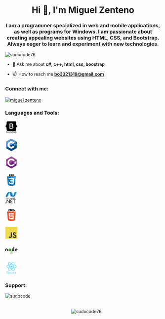 <h1 align="center">Hi 👋, I'm Miguel Zenteno</h1>
<h3 align="center">I am a programmer specialized in web and mobile applications, as well as programs for Windows. I am passionate about creating appealing websites using HTML, CSS, and Bootstrap. Always eager to learn and experiment with new technologies.</h3>

<p align="left"> <img src="https://komarev.com/ghpvc/?username=sudocode76&label=Profile%20views&color=0e75b6&style=flat" alt="sudocode76" /> </p>

- 💬 Ask me about **c#, c++, html, css, boostrap**

- 📫 How to reach me **bo3321319@gmail.com**

<h3 align="left">Connect with me:</h3>
<p align="left">
<a href="https://linkedin.com/in/miguel zenteno" target="blank"><img align="center" src="https://raw.githubusercontent.com/rahuldkjain/github-profile-readme-generator/master/src/images/icons/Social/linked-in-alt.svg" alt="miguel zenteno" height="30" width="40" /></a>
</p>

<h3 align="left">Languages and Tools:</h3>
<p align="left"> 


</a> <a href="https://getbootstrap.com" target="_blank" rel="noreferrer"> <img src="https://raw.githubusercontent.com/devicons/devicon/master/icons/bootstrap/bootstrap-plain-wordmark.svg" alt="bootstrap" width="40" height="40"/> </a> 

<a href="https://www.w3schools.com/cpp/" target="_blank" rel="noreferrer"> <img src="https://raw.githubusercontent.com/devicons/devicon/master/icons/cplusplus/cplusplus-original.svg" alt="cplusplus" width="40" height="40"/> </a> 

<a href="https://www.w3schools.com/cs/" target="_blank" rel="noreferrer"> <img src="https://raw.githubusercontent.com/devicons/devicon/master/icons/csharp/csharp-original.svg" alt="csharp" width="40" height="40"/> </a> 

<a href="https://www.w3schools.com/css/" target="_blank" rel="noreferrer"> <img src="https://raw.githubusercontent.com/devicons/devicon/master/icons/css3/css3-original-wordmark.svg" alt="css3" width="40" height="40"/> </a> 

<a href="https://dotnet.microsoft.com/" target="_blank" rel="noreferrer"> <img src="https://raw.githubusercontent.com/devicons/devicon/master/icons/dot-net/dot-net-original-wordmark.svg" alt="dotnet" width="40" height="40"/> </a> 



<a href="https://www.w3.org/html/" target="_blank" rel="noreferrer"> <img src="https://raw.githubusercontent.com/devicons/devicon/master/icons/html5/html5-original-wordmark.svg" alt="html5" width="40" height="40"/> </a> 


<a href="https://developer.mozilla.org/en-US/docs/Web/JavaScript" target="_blank" rel="noreferrer"> <img src="https://raw.githubusercontent.com/devicons/devicon/master/icons/javascript/javascript-original.svg" alt="javascript" width="40" height="40"/> </a> 



<a href="https://nodejs.org" target="_blank" rel="noreferrer"> <img src="https://raw.githubusercontent.com/devicons/devicon/master/icons/nodejs/nodejs-original-wordmark.svg" alt="nodejs" width="40" height="40"/> </a> 



<a href="https://reactjs.org/" target="_blank" rel="noreferrer"> <img src="https://raw.githubusercontent.com/devicons/devicon/master/icons/react/react-original-wordmark.svg" alt="react" width="40" height="40"/> </a> 



<h3 align="left">Support:</h3>
<p><a href="https://ko-fi.com/sudocode"> <img align="left" src="https://cdn.ko-fi.com/cdn/kofi3.png?v=3" height="50" width="210" alt="sudocode" /></a></p><br><br>

<p>&nbsp;<img align="center" src="https://github-readme-stats.vercel.app/api?username=sudocode76&show_icons=true&locale=en" alt="sudocode76" /></p>
